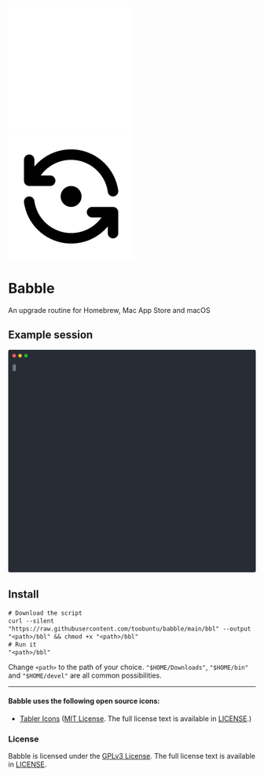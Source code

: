 ![bbl](assets/refresh-dot-light.svg#gh-dark-mode-only)![bbl](assets/refresh-dot-dark.svg#gh-light-mode-only)

<!--
![bbl](assets/refresh-dot-grey.svg)
-->

# Babble

An upgrade routine for Homebrew, Mac App Store and macOS

## Example session

![Example](assets/demo-241211-2018-x2.svg)

## Install

```shell
# Download the script
curl --silent "https://raw.githubusercontent.com/toobuntu/babble/main/bbl" --output "<path>/bbl" && chmod +x "<path>/bbl"
# Run it
"<path>/bbl"
```

Change `<path>` to the path of your choice. `"$HOME/Downloads"`, `"$HOME/bin"` and `"$HOME/devel"` are all common possibilities.

---

#### Babble uses the following open source icons:

  - [Tabler Icons](https://github.com/tabler/tabler-icons) ([MIT License](https://en.wikipedia.org/wiki/MIT_License).
The full license text is available in [LICENSE](https://github.com/tabler/tabler-icons/blob/master/LICENSE).)

### License

Babble is licensed under the [GPLv3 License](https://en.wikipedia.org/wiki/GNU_General_Public_License).
The full license text is available in [LICENSE](https://github.com/toobuntu/babble/blob/master/LICENSE).
